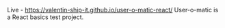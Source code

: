 Live - https://valentin-ship-it.github.io/user-o-matic-react/
User-o-matic is a React basics test project.
